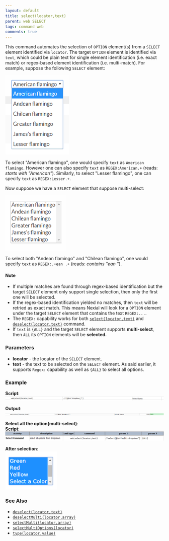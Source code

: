 ```yaml
---
layout: default
title: select(locator,text)
parent: web SELECT
tags: command web
comments: true
---
```


This command automates the selection of `OPTION` element(s) from a `SELECT` element identified via `locator`. The
target `OPTION` element is identified via `text`, which could be plain text for single element identification (i.e. 
exact match) or regex-based element identification (i.e. multi-match). For example, suppose the following `SELECT` 
element:

![](image/select_03.png)

To select "American flamingo", one would specify `text` as `American flamingo`. However one can also specify `text` as
`REGEX:American.+` (reads: _starts with "American"_).  Similarly, to select "Lesser flamingo", one can specify `text`
as `REGEX:Lesser.+`.

Now suppose we have a `SELECT` element that suppose multi-select:

![](image/select_04.png)

To select both "Andean flamingo" and "Chilean flamingo", one would specify `text` as `REGEX:.+ean .+` 
(reads: _contains "ean "_).

#### Note
- If multiple matches are found through regex-based identification but the target `SELECT` element only support single 
  selection, then only the first one will be selected.
- If the regex-based identification yielded no matches, then `text` will be retried as exact match. This means Nexial
  will look for a `OPTION` element under the target `SELECT` element that contains the text `REGEX:...`.
- The `REGEX:` capability works for both [`select(locator,text)`](select(locator,text)) and 
  [`deselect(locator,text)`](deselect(locator,text)) command.
- If `text` is `{ALL}` and the target `SELECT` element supports **multi-select**, then `ALL` its `OPTION` elements will be
  **selected.**

### Parameters
- **locator** - the locator of the `SELECT` element.
- **text** - the text to be selected on the `SELECT` element. As said earlier, it supports `Regex:` capability 
            as well as `{ALL}` to select all options.

### Example
**Script**:<br/>
![](image/select_01.png)

**Output**:<br/>
![](image/select_02.png)

**Select all the option(multi-select)**:<br/>
**Script**:<br/>
![](image/select_05.png)

**After selection**:<br/>
![](image/select_06.png)

### See Also
- [`deselect(locator,text)`](deselect(locator,text))
- [`deselectMulti(locator,array)`](deselectMulti(locator,array))
- [`selectMulti(locator,array)`](selectMulti(locator,array))
- [`selectMultiOptions(locator)`](selectMultiOptions(locator))
- [`type(locator,value)`](type(locator,value))
